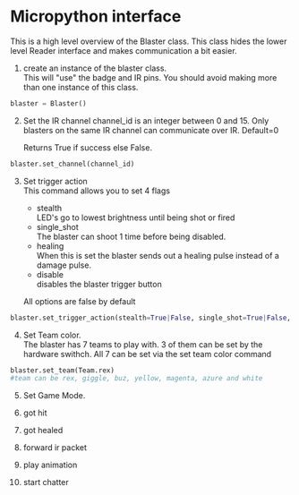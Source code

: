 # Micropython interface

This is a high level overview of the Blaster class.
This class hides the lower level Reader interface and makes communication a bit easier.

1) create an instance of the blaster class.    
   This will "use" the badge and IR pins. You should avoid making more than one instance of this class.
```python
blaster = Blaster()
```

2) Set the IR channel
   channel_id is an integer between 0 and 15. Only blasters on the same IR channel can communicate over IR. Default=0   
           
   Returns True if success else False.

```python
blaster.set_channel(channel_id)
```   

3) Set trigger action   
   This command allows you to set 4 flags   
   * stealth  
     LED's go to lowest brightness until being shot or fired
   * single_shot   
     The blaster can shoot 1 time before being disabled.
   * healing   
     When this is set the blaster sends out a healing pulse instead of a damage pulse. 
   * disable   
     disables the blaster trigger button   

   All options are false by default

```python
blaster.set_trigger_action(stealth=True|False, single_shot=True|False, healing=True|False, disable=True|False)
```   

4) Set Team color.   
   The blaster has 7 teams to play with. 3 of them can be set by the hardware swithch.
   All 7 can be set via the set team color command

```python
blaster.set_team(Team.rex)
#team can be rex, giggle, buz, yellow, magenta, azure and white
```

5) Set Game Mode.

6) got hit

7) got healed

8) forward ir packet

9) play animation

10) start chatter